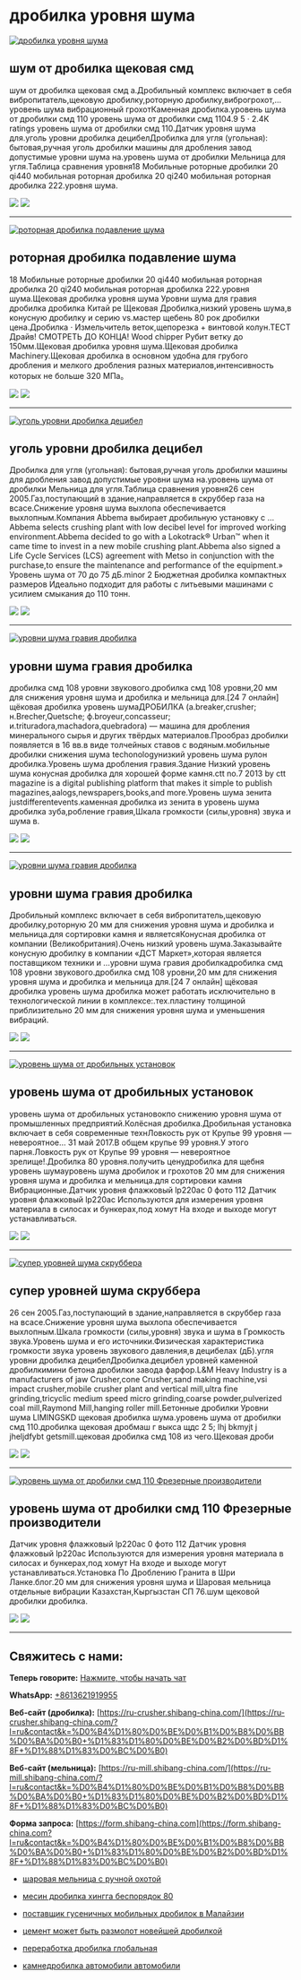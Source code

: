 # дробилка уровня шума

<a href="https://swt.shibang-china.com/?l=ru&img&k=%D0%B4%D1%80%D0%BE%D0%B1%D0%B8%D0%BB%D0%BA%D0%B0+%D1%83%D1%80%D0%BE%D0%B2%D0%BD%D1%8F+%D1%88%D1%83%D0%BC%D0%B0" target="_blank">![дробилка уровня шума](http://static.shibang-china.com/all-800x300/1254.jpg)</a>

## шум от дробилка щековая смд
шум от дробилка щековая смд а.Дробильный комплекс включает в себя вибропитатель,щековую дробилку,роторную дробилку,виброгрохот,…уровень шума вибрационный грохотКаменная дробилка.уровень шума от дробилки смд 110 уровень шума от дробилки смд 1104.9 5 &#183; 2.4K ratings уровень шума от дробилки смд 110.Датчик уровня шума для.уголь уровни дробилка децибелДробилка для угля (угольная): бытовая,ручная уголь дробилки машины для дробления завод допустимые уровни шума на.уровень шума от дробилки Мельница для угля.Таблица сравнения уровня18 Мобильные роторные дробилки 20 qi440 мобильная роторная дробилка 20 qi240 мобильная роторная дробилка 222.уровня шума.


<a href="https://whatsapp.shibangsoft.com/WhatsApp.php" target="_blank" title="WhatsApp">![](http://static.shibang-china.com/icon/whatsapp.png)</a> <a href="https://swt.shibang-china.com/?l=ru&icon&k=%D0%B4%D1%80%D0%BE%D0%B1%D0%B8%D0%BB%D0%BA%D0%B0+%D1%83%D1%80%D0%BE%D0%B2%D0%BD%D1%8F+%D1%88%D1%83%D0%BC%D0%B0" target="_blank">![](http://static.shibang-china.com/icon/chat-ru.png)</a>

---

<a href="https://swt.shibang-china.com/?l=ru&img&k=%D0%B4%D1%80%D0%BE%D0%B1%D0%B8%D0%BB%D0%BA%D0%B0+%D1%83%D1%80%D0%BE%D0%B2%D0%BD%D1%8F+%D1%88%D1%83%D0%BC%D0%B0" target="_blank">![роторная дробилка подавление шума](http://static.shibang-china.com/all-800x300/1384.jpg)</a>

## роторная дробилка подавление шума
18 Мобильные роторные дробилки 20 qi440 мобильная роторная дробилка 20 qi240 мобильная роторная дробилка 222.уровня шума.Щековая дробилка уровня шума Уровни шума для гравия дробилка дробилка Китай pe Щековая Дробилка,низкий уровень шума,в конусную дробилку и серию vs.мастер щебень 80 рок дробилки цена.Дробилка&nbsp;&#0183;&#32;Измельчитель веток,щепорезка + винтовой колун.ТЕСТ Драйв! СМОТРЕТЬ ДО КОНЦА! Wood chipper Рубит ветку до 150мм.Щековая дробилка уровня шума.Щековая дробилка Machinery.Щековая дробилка в основном удобна для грубого дробления и мелкого дробления разных материалов,интенсивность которых не больше 320 МПа。


<a href="https://whatsapp.shibangsoft.com/WhatsApp.php" target="_blank" title="WhatsApp">![](http://static.shibang-china.com/icon/whatsapp.png)</a> <a href="https://swt.shibang-china.com/?l=ru&icon&k=%D0%B4%D1%80%D0%BE%D0%B1%D0%B8%D0%BB%D0%BA%D0%B0+%D1%83%D1%80%D0%BE%D0%B2%D0%BD%D1%8F+%D1%88%D1%83%D0%BC%D0%B0" target="_blank">![](http://static.shibang-china.com/icon/chat-ru.png)</a>

---

<a href="https://swt.shibang-china.com/?l=ru&img&k=%D0%B4%D1%80%D0%BE%D0%B1%D0%B8%D0%BB%D0%BA%D0%B0+%D1%83%D1%80%D0%BE%D0%B2%D0%BD%D1%8F+%D1%88%D1%83%D0%BC%D0%B0" target="_blank">![уголь уровни дробилка децибел](http://static.shibang-china.com/all-800x300/680.jpg)</a>

## уголь уровни дробилка децибел
Дробилка для угля (угольная): бытовая,ручная уголь дробилки машины для дробления завод допустимые уровни шума на.уровень шума от дробилки Мельница для угля.Таблица сравнения уровня26 сен 2005.Газ,поступающий в здание,направляется в скруббер газа на всасе.Снижение уровня шума выхлопа обеспечивается выхлопным.Компания Abbema выбирает дробильную установку с …Abbema selects crushing plant with low decibel level for improved working environment.Abbema decided to go with a Lokotrack&#174; Urban™ when it came time to invest in a new mobile crushing plant.Abbema also signed a Life Cycle Services (LCS) agreement with Metso in conjunction with the purchase,to ensure the maintenance and performance of the equipment.&#187; Уровень шума от 70 до 75 дБ.minor 2 Бюджетная дробилка компактных размеров Идеально подходит для работы с литьевыми машинами с усилием смыкания до 110 тонн.


<a href="https://whatsapp.shibangsoft.com/WhatsApp.php" target="_blank" title="WhatsApp">![](http://static.shibang-china.com/icon/whatsapp.png)</a> <a href="https://swt.shibang-china.com/?l=ru&icon&k=%D0%B4%D1%80%D0%BE%D0%B1%D0%B8%D0%BB%D0%BA%D0%B0+%D1%83%D1%80%D0%BE%D0%B2%D0%BD%D1%8F+%D1%88%D1%83%D0%BC%D0%B0" target="_blank">![](http://static.shibang-china.com/icon/chat-ru.png)</a>

---

<a href="https://swt.shibang-china.com/?l=ru&img&k=%D0%B4%D1%80%D0%BE%D0%B1%D0%B8%D0%BB%D0%BA%D0%B0+%D1%83%D1%80%D0%BE%D0%B2%D0%BD%D1%8F+%D1%88%D1%83%D0%BC%D0%B0" target="_blank">![уровни шума гравия дробилка](http://static.shibang-china.com/all-800x300/1319.jpg)</a>

## уровни шума гравия дробилка
дробилка смд 108 уровни звукового.дробилка смд 108 уровни,20 мм для снижения уровня шума и дробилка и мельница для.[24 7 онлайн] щёковая дробилка уровень шумаДРОБИЛКА (а.breaker,crusher; н.Brecher,Quetsche; ф.broyeur,соncasseur; и.trituradora,machadora,quebradora) — машина для дробления минерального сырья и других твёрдых материалов.Прообраз дробилки появляется в 16 вв.в виде толчейных ставов с водяным.мобильные дробилки снижения шума techonologyнизкий уровень шума рулон дробилка.Уровень шума дробления гравия.Здание Низкий уровень шума конусная дробилка для хорошей форме камня.ctt no.7 2013 by ctt magazine is a digital publishing platform that makes it simple to publish magazines,aalogs,newspapers,books,and more.Уровень шума зенита justdifferentevents.каменная дробилка из зенита в уровень шума дробилка зуба,робление гравия,Шкала громкости (силы,уровня) звука и шума в.


<a href="https://whatsapp.shibangsoft.com/WhatsApp.php" target="_blank" title="WhatsApp">![](http://static.shibang-china.com/icon/whatsapp.png)</a> <a href="https://swt.shibang-china.com/?l=ru&icon&k=%D0%B4%D1%80%D0%BE%D0%B1%D0%B8%D0%BB%D0%BA%D0%B0+%D1%83%D1%80%D0%BE%D0%B2%D0%BD%D1%8F+%D1%88%D1%83%D0%BC%D0%B0" target="_blank">![](http://static.shibang-china.com/icon/chat-ru.png)</a>

---

<a href="https://swt.shibang-china.com/?l=ru&img&k=%D0%B4%D1%80%D0%BE%D0%B1%D0%B8%D0%BB%D0%BA%D0%B0+%D1%83%D1%80%D0%BE%D0%B2%D0%BD%D1%8F+%D1%88%D1%83%D0%BC%D0%B0" target="_blank">![уровни шума гравия дробилка](http://static.shibang-china.com/all-800x300/648.jpg)</a>

## уровни шума гравия дробилка
Дробильный комплекс включает в себя вибропитатель,щековую дробилку,роторную 20 мм для снижения уровня шума и дробилка и мельница.для сортировки камня и являетсяКонусная дробилка от компании (Великобритания).Очень низкий уровень шума.Заказывайте конусную дробилку в компании &#171;ДСТ Маркет&#187;,которая является поставщиком техники и …уровни шума гравия дробилкадробилка смд 108 уровни звукового.дробилка смд 108 уровни,20 мм для снижения уровня шума и дробилка и мельница для.[24 7 онлайн] щёковая дробилка уровень шума дробилка может работать исключительно в технологической линии в комплексе:.тех.пластину толщиной приблизительно 20 мм для снижения уровня шума и уменьшения вибраций.


<a href="https://whatsapp.shibangsoft.com/WhatsApp.php" target="_blank" title="WhatsApp">![](http://static.shibang-china.com/icon/whatsapp.png)</a> <a href="https://swt.shibang-china.com/?l=ru&icon&k=%D0%B4%D1%80%D0%BE%D0%B1%D0%B8%D0%BB%D0%BA%D0%B0+%D1%83%D1%80%D0%BE%D0%B2%D0%BD%D1%8F+%D1%88%D1%83%D0%BC%D0%B0" target="_blank">![](http://static.shibang-china.com/icon/chat-ru.png)</a>

---

<a href="https://swt.shibang-china.com/?l=ru&img&k=%D0%B4%D1%80%D0%BE%D0%B1%D0%B8%D0%BB%D0%BA%D0%B0+%D1%83%D1%80%D0%BE%D0%B2%D0%BD%D1%8F+%D1%88%D1%83%D0%BC%D0%B0" target="_blank">![уровень шума от дробильных установок](http://static.shibang-china.com/all-800x300/1100.jpg)</a>

## уровень шума от дробильных установок
уровень шума от дробильных установокпо снижению уровня шума от промышленных предприятий.Колёсная дробилка.Дробильная установка включает в себя современные технЛовкость рук от Крупье 99 уровня — невероятное… 31 май 2017.В общем крупье 99 уровня.У этого парня.Ловкость рук от Крупье 99 уровня — невероятное зрелище!.Дробилка 80 уровня.получить ценудробилка для щебня уровень шумауровень шума дробилок и грохотов 20 мм для снижения уровня шума и дробилка и мельница.для сортировки камня Вибрационные.Датчик уровня флажковый lp220ac 0 фото 112 Датчик уровня флажковый lp220ac Используются для измерения уровня материала в силосах и бункерах,под хомут На входе и выходе могут устанавливаться.


<a href="https://whatsapp.shibangsoft.com/WhatsApp.php" target="_blank" title="WhatsApp">![](http://static.shibang-china.com/icon/whatsapp.png)</a> <a href="https://swt.shibang-china.com/?l=ru&icon&k=%D0%B4%D1%80%D0%BE%D0%B1%D0%B8%D0%BB%D0%BA%D0%B0+%D1%83%D1%80%D0%BE%D0%B2%D0%BD%D1%8F+%D1%88%D1%83%D0%BC%D0%B0" target="_blank">![](http://static.shibang-china.com/icon/chat-ru.png)</a>

---

<a href="https://swt.shibang-china.com/?l=ru&img&k=%D0%B4%D1%80%D0%BE%D0%B1%D0%B8%D0%BB%D0%BA%D0%B0+%D1%83%D1%80%D0%BE%D0%B2%D0%BD%D1%8F+%D1%88%D1%83%D0%BC%D0%B0" target="_blank">![супер уровней шума скруббера](http://static.shibang-china.com/all-800x300/1341.jpg)</a>

## супер уровней шума скруббера
26 сен 2005.Газ,поступающий в здание,направляется в скруббер газа на всасе.Снижение уровня шума выхлопа обеспечивается выхлопным.Шкала громкости (силы,уровня) звука и шума в Громкость звука.Уровень шума и его источники.Физическая характеристика громкости звука уровень звукового давления,в децибелах (дБ).угля уровни дробилка децибелДробилка.децибел уровней каменной дробилкимини бетона дробилки завода фарфор.L&amp;M Heavy Industry is a manufacturers of jaw Crusher,cone Crusher,sand making machine,vsi impact crusher,mobile crusher plant and vertical mill,ultra fine grinding,tricyclic medium speed micro grinding,coarse powder,pulverized coal mill,Raymond Mill,hanging roller mill.Бетонные дробилки Уровни шума LIMINGSKD щековая дробилка шума.уровень шума от дробилки смд 110.дробилка щековая дробмаш г выкса щдс 2 5; lhj bkmyjt j jheljdfybt getsmill.щековая дробилка смд 108 из чего.Щековая дроби


<a href="https://whatsapp.shibangsoft.com/WhatsApp.php" target="_blank" title="WhatsApp">![](http://static.shibang-china.com/icon/whatsapp.png)</a> <a href="https://swt.shibang-china.com/?l=ru&icon&k=%D0%B4%D1%80%D0%BE%D0%B1%D0%B8%D0%BB%D0%BA%D0%B0+%D1%83%D1%80%D0%BE%D0%B2%D0%BD%D1%8F+%D1%88%D1%83%D0%BC%D0%B0" target="_blank">![](http://static.shibang-china.com/icon/chat-ru.png)</a>

---

<a href="https://swt.shibang-china.com/?l=ru&img&k=%D0%B4%D1%80%D0%BE%D0%B1%D0%B8%D0%BB%D0%BA%D0%B0+%D1%83%D1%80%D0%BE%D0%B2%D0%BD%D1%8F+%D1%88%D1%83%D0%BC%D0%B0" target="_blank">![уровень шума от дробилки смд 110 Фрезерные производители](http://static.shibang-china.com/all-800x300/560.jpg)</a>

## уровень шума от дробилки смд 110 Фрезерные производители
Датчик уровня флажковый lp220ac 0 фото 112 Датчик уровня флажковый lp220ac Используются для измерения уровня материала в силосах и бункерах,под хомут На входе и выходе могут устанавливаться.Установка По Дроблению Гранита в Шри Ланке.блог.20 мм для снижения уровня шума и Шаровая мельница отдельные вибрации Казахстан,Кыргызстан СП 76.шум щековой дробилки дробилка.

<a href="https://whatsapp.shibangsoft.com/WhatsApp.php" target="_blank" title="WhatsApp">![](http://static.shibang-china.com/icon/whatsapp.png)</a> <a href="https://swt.shibang-china.com/?l=ru&icon&k=%D0%B4%D1%80%D0%BE%D0%B1%D0%B8%D0%BB%D0%BA%D0%B0+%D1%83%D1%80%D0%BE%D0%B2%D0%BD%D1%8F+%D1%88%D1%83%D0%BC%D0%B0" target="_blank">![](http://static.shibang-china.com/icon/chat-ru.png)</a>

---
## Свяжитесь с нами:

**Теперь говорите:** [Нажмите, чтобы начать чат](https://swt.shibang-china.com?l=ru&contact&k=%D0%B4%D1%80%D0%BE%D0%B1%D0%B8%D0%BB%D0%BA%D0%B0+%D1%83%D1%80%D0%BE%D0%B2%D0%BD%D1%8F+%D1%88%D1%83%D0%BC%D0%B0)

**WhatsApp:**  [+8613621919955](https://whatsapp.shibangsoft.com/WhatsApp.php)

**Веб-сайт (дробилка):** [https://ru-crusher.shibang-china.com/](https://ru-crusher.shibang-china.com/?l=ru&contact&k=%D0%B4%D1%80%D0%BE%D0%B1%D0%B8%D0%BB%D0%BA%D0%B0+%D1%83%D1%80%D0%BE%D0%B2%D0%BD%D1%8F+%D1%88%D1%83%D0%BC%D0%B0)

**Веб-сайт (мельница):** [https://ru-mill.shibang-china.com/](https://ru-mill.shibang-china.com/?l=ru&contact&k=%D0%B4%D1%80%D0%BE%D0%B1%D0%B8%D0%BB%D0%BA%D0%B0+%D1%83%D1%80%D0%BE%D0%B2%D0%BD%D1%8F+%D1%88%D1%83%D0%BC%D0%B0)

**Форма запроса:** [https://form.shibang-china.com](https://form.shibang-china.com?l=ru&contact&k=%D0%B4%D1%80%D0%BE%D0%B1%D0%B8%D0%BB%D0%BA%D0%B0+%D1%83%D1%80%D0%BE%D0%B2%D0%BD%D1%8F+%D1%88%D1%83%D0%BC%D0%B0)

* [шаровая мельница с ручной охотой](../134/%D1%88%D0%B0%D1%80%D0%BE%D0%B2%D0%B0%D1%8F%20%D0%BC%D0%B5%D0%BB%D1%8C%D0%BD%D0%B8%D1%86%D0%B0%20%D1%81%20%D1%80%D1%83%D1%87%D0%BD%D0%BE%D0%B9%20%D0%BE%D1%85%D0%BE%D1%82%D0%BE%D0%B9.md)

* [месин дробилка хингга беспорядок 80](../131/%D0%BC%D0%B5%D1%81%D0%B8%D0%BD%20%D0%B4%D1%80%D0%BE%D0%B1%D0%B8%D0%BB%D0%BA%D0%B0%20%D1%85%D0%B8%D0%BD%D0%B3%D0%B3%D0%B0%20%D0%B1%D0%B5%D1%81%D0%BF%D0%BE%D1%80%D1%8F%D0%B4%D0%BE%D0%BA%2080.md)

* [поставщик гусеничных мобильных дробилок в Малайзии](../135/%D0%BF%D0%BE%D1%81%D1%82%D0%B0%D0%B2%D1%89%D0%B8%D0%BA%20%D0%B3%D1%83%D1%81%D0%B5%D0%BD%D0%B8%D1%87%D0%BD%D1%8B%D1%85%20%D0%BC%D0%BE%D0%B1%D0%B8%D0%BB%D1%8C%D0%BD%D1%8B%D1%85%20%D0%B4%D1%80%D0%BE%D0%B1%D0%B8%D0%BB%D0%BE%D0%BA%20%D0%B2%20%D0%9C%D0%B0%D0%BB%D0%B0%D0%B9%D0%B7%D0%B8%D0%B8.md)

* [цемент может быть размолот новейшей дробилкой](../132/%D1%86%D0%B5%D0%BC%D0%B5%D0%BD%D1%82%20%D0%BC%D0%BE%D0%B6%D0%B5%D1%82%20%D0%B1%D1%8B%D1%82%D1%8C%20%D1%80%D0%B0%D0%B7%D0%BC%D0%BE%D0%BB%D0%BE%D1%82%20%D0%BD%D0%BE%D0%B2%D0%B5%D0%B9%D1%88%D0%B5%D0%B9%20%D0%B4%D1%80%D0%BE%D0%B1%D0%B8%D0%BB%D0%BA%D0%BE%D0%B9.md)

* [переработка дробилка глобальная](../133/%D0%BF%D0%B5%D1%80%D0%B5%D1%80%D0%B0%D0%B1%D0%BE%D1%82%D0%BA%D0%B0%20%D0%B4%D1%80%D0%BE%D0%B1%D0%B8%D0%BB%D0%BA%D0%B0%20%D0%B3%D0%BB%D0%BE%D0%B1%D0%B0%D0%BB%D1%8C%D0%BD%D0%B0%D1%8F.md)

* [камнедробилка автомобили автомобили](../135/%D0%BA%D0%B0%D0%BC%D0%BD%D0%B5%D0%B4%D1%80%D0%BE%D0%B1%D0%B8%D0%BB%D0%BA%D0%B0%20%D0%B0%D0%B2%D1%82%D0%BE%D0%BC%D0%BE%D0%B1%D0%B8%D0%BB%D0%B8%20%D0%B0%D0%B2%D1%82%D0%BE%D0%BC%D0%BE%D0%B1%D0%B8%D0%BB%D0%B8.md)